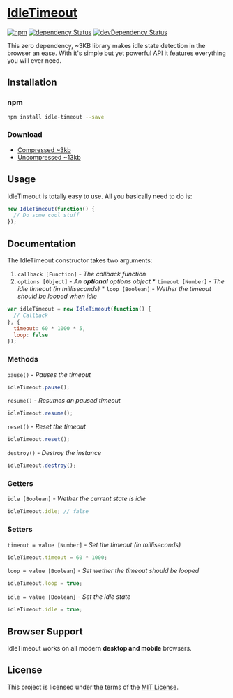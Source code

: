 # [IdleTimeout](https://github.com/jackmu95/idle-timeout/)

[![npm](https://img.shields.io/npm/v/idle-timeout.svg)](https://www.npmjs.com/package/idle-timeout/)
[![dependency Status](https://img.shields.io/david/jackmu95/idle-timeout.svg)](https://david-dm.org/jackmu95/idle-timeout/)
[![devDependency Status](https://img.shields.io/david/dev/jackmu95/idle-timeout.svg)](https://david-dm.org/jackmu95/idle-timeout/#info=devDependencies)

This zero dependency, ~3KB library makes idle state detection in the browser an ease. With it's simple but yet powerful API it features everything you will ever need.


## Installation

### npm
```bash
npm install idle-timeout --save
```

### Download
* [Compressed ~3kb](https://raw.github.com/jackmu95/idle-timeout/master/dist/idle-timeout.min.js)
* [Uncompressed ~13kb](https://raw.github.com/jackmu95/idle-timeout/master/dist/idle-timeout.js)


## Usage
IdleTimeout is totally easy to use. All you basically need to do is:
```javascript
new IdleTimeout(function() {
  // Do some cool stuff
});
```


## Documentation
The IdleTimeout constructor takes two arguments:
  1. `callback [Function]` - _The callback function_
  2. `options [Object]` - _An **optional** options object_
    * `timeout [Number]` - _The idle timeout (in milliseconds)_
    * `loop [Boolean]` - _Wether the timeout should be looped when idle_

```javascript
var idleTimeout = new IdleTimeout(function() {
  // Callback
}, {
  timeout: 60 * 1000 * 5,
  loop: false
});
```

### Methods
`pause()` - _Pauses the timeout_
```javascript
idleTimeout.pause();
```

`resume()` - _Resumes an paused timeout_
```javascript
idleTimeout.resume();
```

`reset()` - _Reset the timeout_
```javascript
idleTimeout.reset();
```

`destroy()` - _Destroy the instance_
```javascript
idleTimeout.destroy();
```

### Getters
`idle [Boolean]` - _Wether the current state is idle_
```javascript
idleTimeout.idle; // false
```

### Setters
`timeout = value [Number]` - _Set the timeout (in milliseconds)_
```javascript
idleTimeout.timeout = 60 * 1000;
```

`loop = value [Boolean]` - _Set wether the timeout should be looped_
```javascript
idleTimeout.loop = true;
```

`idle = value [Boolean]` - _Set the idle state_
```javascript
idleTimeout.idle = true;
```


## Browser Support
IdleTimeout works on all modern **desktop and mobile** browsers.


## License
This project is licensed under the terms of the [MIT License](LICENSE).
